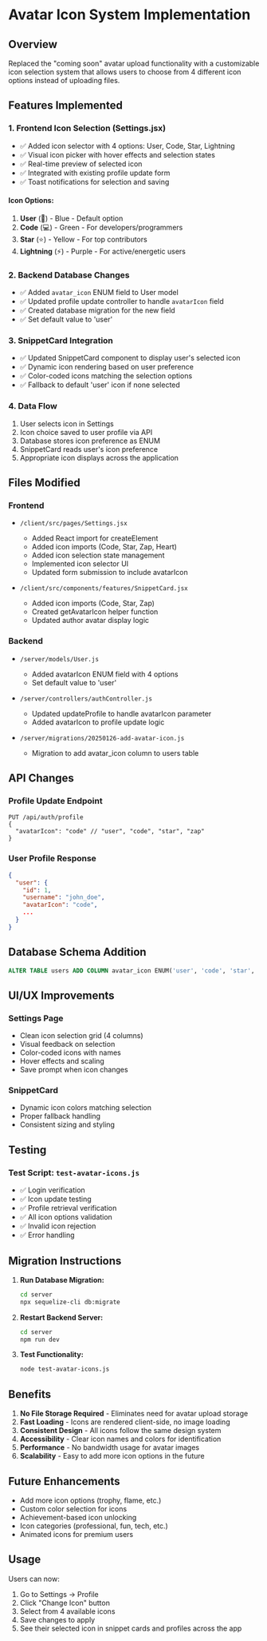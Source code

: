 # Avatar Icon System Implementation

## Overview
Replaced the "coming soon" avatar upload functionality with a customizable icon selection system that allows users to choose from 4 different icon options instead of uploading files.

## Features Implemented

### 1. Frontend Icon Selection (Settings.jsx)
- ✅ Added icon selector with 4 options: User, Code, Star, Lightning
- ✅ Visual icon picker with hover effects and selection states
- ✅ Real-time preview of selected icon
- ✅ Integrated with existing profile update form
- ✅ Toast notifications for selection and saving

#### Icon Options:
1. **User** (👤) - Blue - Default option
2. **Code** (💻) - Green - For developers/programmers  
3. **Star** (⭐) - Yellow - For top contributors
4. **Lightning** (⚡) - Purple - For active/energetic users

### 2. Backend Database Changes
- ✅ Added `avatar_icon` ENUM field to User model
- ✅ Updated profile update controller to handle `avatarIcon` field
- ✅ Created database migration for the new field
- ✅ Set default value to 'user'

### 3. SnippetCard Integration
- ✅ Updated SnippetCard component to display user's selected icon
- ✅ Dynamic icon rendering based on user preference
- ✅ Color-coded icons matching the selection options
- ✅ Fallback to default 'user' icon if none selected

### 4. Data Flow
1. User selects icon in Settings
2. Icon choice saved to user profile via API
3. Database stores icon preference as ENUM
4. SnippetCard reads user's icon preference
5. Appropriate icon displays across the application

## Files Modified

### Frontend
- `/client/src/pages/Settings.jsx`
  - Added React import for createElement
  - Added icon imports (Code, Star, Zap, Heart)
  - Added icon selection state management
  - Implemented icon selector UI
  - Updated form submission to include avatarIcon

- `/client/src/components/features/SnippetCard.jsx`
  - Added icon imports (Code, Star, Zap)
  - Created getAvatarIcon helper function
  - Updated author avatar display logic

### Backend
- `/server/models/User.js`
  - Added avatarIcon ENUM field with 4 options
  - Set default value to 'user'

- `/server/controllers/authController.js`
  - Updated updateProfile to handle avatarIcon parameter
  - Added avatarIcon to profile update logic

- `/server/migrations/20250126-add-avatar-icon.js`
  - Migration to add avatar_icon column to users table

## API Changes

### Profile Update Endpoint
```
PUT /api/auth/profile
{
  "avatarIcon": "code" // "user", "code", "star", "zap"
}
```

### User Profile Response
```json
{
  "user": {
    "id": 1,
    "username": "john_doe",
    "avatarIcon": "code",
    ...
  }
}
```

## Database Schema Addition

```sql
ALTER TABLE users ADD COLUMN avatar_icon ENUM('user', 'code', 'star', 'zap') DEFAULT 'user';
```

## UI/UX Improvements

### Settings Page
- Clean icon selection grid (4 columns)
- Visual feedback on selection
- Color-coded icons with names
- Hover effects and scaling
- Save prompt when icon changes

### SnippetCard
- Dynamic icon colors matching selection
- Proper fallback handling
- Consistent sizing and styling

## Testing

### Test Script: `test-avatar-icons.js`
- ✅ Login verification
- ✅ Icon update testing
- ✅ Profile retrieval verification
- ✅ All icon options validation
- ✅ Invalid icon rejection
- ✅ Error handling

## Migration Instructions

1. **Run Database Migration:**
   ```bash
   cd server
   npx sequelize-cli db:migrate
   ```

2. **Restart Backend Server:**
   ```bash
   cd server
   npm run dev
   ```

3. **Test Functionality:**
   ```bash
   node test-avatar-icons.js
   ```

## Benefits

1. **No File Storage Required** - Eliminates need for avatar upload storage
2. **Fast Loading** - Icons are rendered client-side, no image loading
3. **Consistent Design** - All icons follow the same design system
4. **Accessibility** - Clear icon names and colors for identification
5. **Performance** - No bandwidth usage for avatar images
6. **Scalability** - Easy to add more icon options in the future

## Future Enhancements

- Add more icon options (trophy, flame, etc.)
- Custom color selection for icons
- Achievement-based icon unlocking
- Icon categories (professional, fun, tech, etc.)
- Animated icons for premium users

## Usage

Users can now:
1. Go to Settings → Profile
2. Click "Change Icon" button
3. Select from 4 available icons
4. Save changes to apply
5. See their selected icon in snippet cards and profiles across the app
